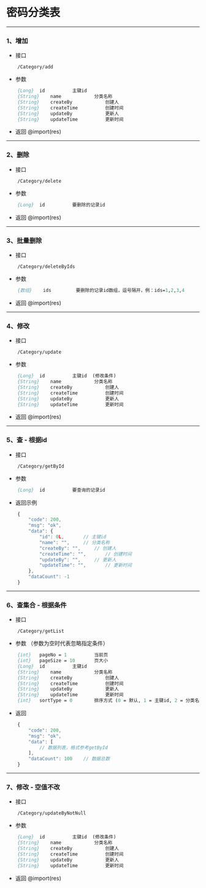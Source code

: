 # 密码分类表


---
### 1、增加
- 接口
``` api
	/Category/add
```
- 参数
``` p
	{Long}	id			主键id 
	{String}	name			分类名称 
	{String}	createBy			创建人 
	{String}	createTime			创建时间 
	{String}	updateBy			更新人 
	{String}	updateTime			更新时间 
```
- 返回 
@import(res)


--- 
### 2、删除
- 接口
``` api
	/Category/delete
```
- 参数
``` p
	{Long}	id			要删除的记录id
```
- 返回
@import(res)


---
### 3、批量删除
- 接口
``` api
	/Category/deleteByIds
```
- 参数
``` p
	{数组}	ids			要删除的记录id数组，逗号隔开，例：ids=1,2,3,4
```
- 返回
@import(res)


---
### 4、修改
- 接口
``` api
	/Category/update
```
- 参数
``` p
	{Long}	id			主键id  (修改条件)
	{String}	name			分类名称 
	{String}	createBy			创建人 
	{String}	createTime			创建时间 
	{String}	updateBy			更新人 
	{String}	updateTime			更新时间 
```
- 返回
@import(res)


---
### 5、查 - 根据id
- 接口
```  api 
	/Category/getById
```
- 参数
``` p
	{Long}	id			要查询的记录id
```
- 返回示例
``` js
	{
		"code": 200,
		"msg": "ok",
		"data": {
			"id": 0L,		// 主键id
			"name": "",		// 分类名称
			"createBy": "",		// 创建人
			"createTime": "",		// 创建时间
			"updateBy": "",		// 更新人
			"updateTime": "",		// 更新时间
		},
		"dataCount": -1
	}
```


---
### 6、查集合 - 根据条件
- 接口
``` api
	/Category/getList
```
- 参数 （参数为空时代表忽略指定条件）
``` p
	{int}	pageNo = 1			当前页
	{int}	pageSize = 10		页大小 
	{Long}	id			主键id 
	{String}	name			分类名称 
	{String}	createBy			创建人 
	{String}	createTime			创建时间 
	{String}	updateBy			更新人 
	{String}	updateTime			更新时间 
	{int}	sortType = 0		排序方式 (0 = 默认, 1 = 主键id, 2 = 分类名称, 3 = 创建人, 4 = 创建时间, 5 = 更新人, 6 = 更新时间)
```
- 返回 
``` js
	{
		"code": 200,
		"msg": "ok",
		"data": [
			// 数据列表，格式参考getById 
		],
		"dataCount": 100	// 数据总数
	}
```




---
### 7、修改 - 空值不改
- 接口
``` api
	/Category/updateByNotNull
```
- 参数
``` p
	{Long}	id			主键id  (修改条件)
	{String}	name			分类名称 
	{String}	createBy			创建人 
	{String}	createTime			创建时间 
	{String}	updateBy			更新人 
	{String}	updateTime			更新时间 
```
- 返回
@import(res)







